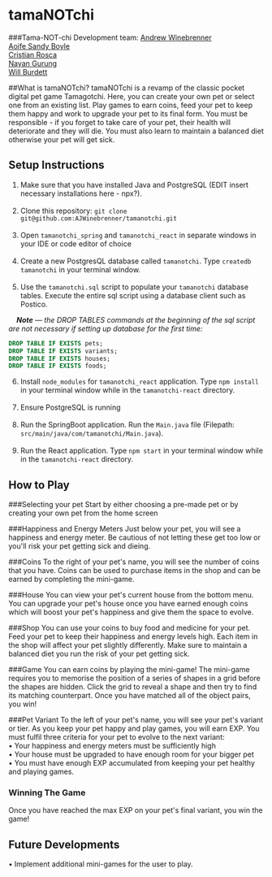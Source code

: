 # tamaNOTchi

###Tama-NOT-chi Development team: 
[Andrew Winebrenner](https://github.com/AJWinebrenner) <br> [Aoife Sandy Boyle](https://github.com/aoifeags) <br> [Cristian Rosca](https://github.com/Roscaaa) <br> [Nayan Gurung](https://github.com/Nayan-grg) <br> [Will Burdett](https://github.com/WillBurdett)

##What is tamaNOTchi? 
tamaNOTchi is a revamp of the classic pocket digital pet game Tamagotchi. Here, you can create your own pet or select one from an existing list. Play games to earn coins, feed your pet to keep them happy and work to upgrade your pet to its final form. You must be responsible - if you forget to take care of your pet, their health will deteriorate and they will die. You must also learn to maintain a balanced diet otherwise your pet will get sick. 

## Setup Instructions
1. Make sure that you have installed Java and PostgreSQL (EDIT insert necessary installations here - npx?).
   <br><br>
2. Clone this repository:
      ``git clone git@github.com:AJWinebrenner/tamanotchi.git``<br><br>
3. Open ``tamanotchi_spring`` and ``tamanotchi_react`` in separate windows in your IDE or code editor of choice <br><br>
4. Create a new PostgresQL database called ``tamanotchi``. Type ``createdb tamanotchi`` in your terminal window. <br><br>
5. Use the ``tamanotchi.sql`` script to populate your ``tamanotchi`` database tables. Execute the entire sql script using a database client such as Postico. 

&nbsp;&nbsp;&nbsp;&nbsp;_**Note** — the DROP TABLES commands at the beginning of the sql script are not necessary if setting up database for the first time:_
```sql
DROP TABLE IF EXISTS pets;
DROP TABLE IF EXISTS variants;
DROP TABLE IF EXISTS houses;
DROP TABLE IF EXISTS foods;
```
6. Install ``node_modules`` for ``tamanotchi_react`` application. Type ``npm install`` in your terminal window while in the ``tamanotchi-react`` directory. <br><br>
7. Ensure PostgreSQL is running <br><br>
8. Run the SpringBoot application. Run the ``Main.java`` file (Filepath: ``src/main/java/com/tamanotchi/Main.java``). <br><br>
9. Run the React application. Type ``npm start`` in your terminal window while in the ``tamanotchi-react`` directory.

## How to Play
###Selecting your pet
Start by either choosing a pre-made pet or by creating your own pet from the home screen

###Happiness and Energy Meters
Just below your pet, you will see a happiness and energy meter. Be cautious of not letting these get too low or you'll risk your pet getting sick and dieing. 

###Coins
To the right of your pet's name, you will see the number of coins that you have. Coins can be used to purchase items in the shop and can be earned by completing the mini-game. 

###House
You can view your pet's current house from the bottom menu. You can upgrade your pet's house once you have earned enough coins which will boost your pet's happiness and give them the space to evolve. 

###Shop
You can use your coins to buy food and medicine for your pet. Feed your pet to keep their happiness and energy levels high. Each item in the shop will affect your pet slightly differently. Make sure to maintain a balanced diet you run the risk of your pet getting sick. 

###Game
You can earn coins by playing the mini-game! The mini-game requires you to memorise the position of a series of shapes in a grid before the shapes are hidden. Click the grid to reveal a shape and then try to find its matching counterpart. Once you have matched all of the object pairs, you win!

###Pet Variant
To the left of your pet's name, you will see your pet's variant or tier. As you keep your pet happy and play games, you will earn EXP. You must fulfil three criteria for your pet to evolve to the next variant: <br>
• Your happiness and energy meters must be sufficiently high <br>
• Your house must be upgraded to have enough room for your bigger pet <br>
• You must have enough EXP accumulated from keeping your pet healthy and playing games. 


### Winning The Game
Once you have reached the max EXP on your pet's final variant, you win the game!

## Future Developments
• Implement additional mini-games for the user to play.

